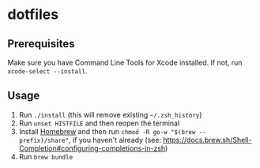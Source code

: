 # dotfiles

## Prerequisites

Make sure you have Command Line Tools for Xcode installed. If not, run `xcode-select --install`.

## Usage

1. Run `./install` (this will remove existing `~/.zsh_history`)
2. Run `unset HISTFILE` and then reopen the terminal
3. Install [Homebrew](https://brew.sh/) and then run `chmod -R go-w "$(brew --prefix)/share"`, if you haven't already (see: https://docs.brew.sh/Shell-Completion#configuring-completions-in-zsh)
4. Run `brew bundle`
